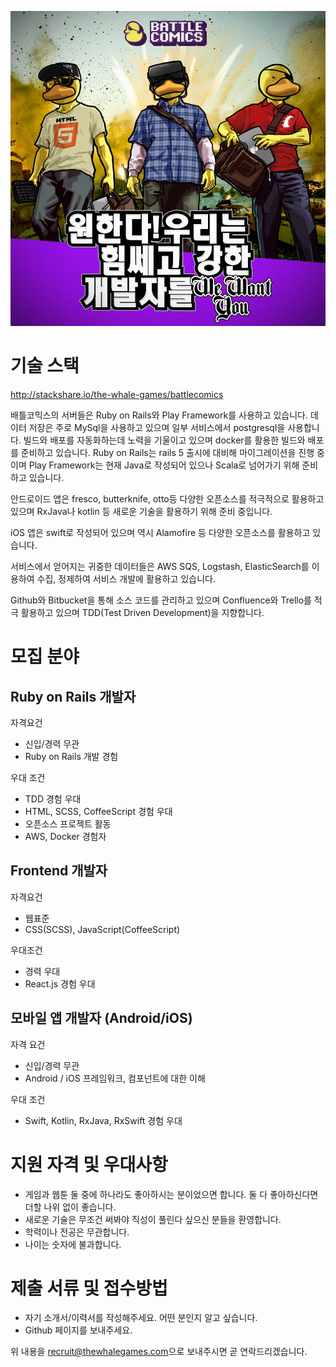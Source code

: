 ![Want You](/images/wantu.jpg)

# 기술 스택

http://stackshare.io/the-whale-games/battlecomics

배틀코믹스의 서버들은 Ruby on Rails와 Play Framework를 사용하고 있습니다. 데이터 저장은 주로 MySql을 사용하고 있으며 일부 서비스에서 postgresql을 사용합니다. 빌드와 배포를 자동화하는데 노력을 기울이고 있으며 docker를 활용한 빌드와 배포를 준비하고 있습니다. Ruby on Rails는 rails 5 출시에 대비해 마이그레이션을 진행 중이며 Play Framework는 현재 Java로 작성되어 있으나 Scala로 넘어가기 위해 준비하고 있습니다.

안드로이드 앱은 fresco, butterknife, otto등 다양한 오픈소스를 적극적으로 활용하고 있으며 RxJava나 kotlin 등 새로운 기술을 활용하기 위해 준비 중입니다.

iOS 앱은 swift로 작성되어 있으며 역시 Alamofire 등 다양한 오픈소스를 활용하고 있습니다.

서비스에서 얻어지는 귀중한 데이터들은 AWS SQS, Logstash, ElasticSearch를 이용하여 수집, 정제하여 서비스 개발에 활용하고 있습니다.

Github와 Bitbucket을 통해 소스 코드를 관리하고 있으며 Confluence와 Trello를 적극 활용하고 있으며 TDD(Test Driven Development)을 지향합니다.

# 모집 분야

## Ruby on Rails 개발자

자격요건

- 신입/경력 무관
- Ruby on Rails 개발 경험

우대 조건

- TDD 경험 우대
- HTML, SCSS, CoffeeScript 경험 우대
- 오픈소스 프로젝트 활동
- AWS, Docker 경험자

## Frontend 개발자

자격요건

- 웹표준
- CSS(SCSS), JavaScript(CoffeeScript)

우대조건

- 경력 우대
- React.js 경험 우대

## 모바일 앱 개발자 (Android/iOS)

자격 요건

- 신입/경력 무관
- Android / iOS 프레임워크, 컴포넌트에 대한 이해

우대 조건

- Swift, Kotlin, RxJava, RxSwift 경험 우대


# 지원 자격 및 우대사항

- 게임과 웹툰 둘 중에 하나라도 좋아하시는 분이었으면 합니다. 둘 다 좋아하신다면 더할 나위 없이 좋습니다.
- 새로운 기술은 무조건 써봐야 직성이 풀린다 싶으신 분들을 환영합니다.
- 학력이나 전공은 무관합니다.
- 나이는 숫자에 불과합니다.

# 제출 서류 및 접수방법

- 자기 소개서/이력서를 작성해주세요. 어떤 분인지 알고 싶습니다.
- Github 페이지를 보내주세요.

위 내용을 [recruit@thewhalegames.com](mailto:recruit@thewhalegames.com)으로
보내주시면 곧 연락드리겠습니다.
